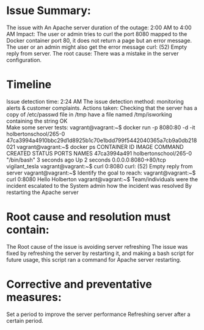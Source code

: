 # Issue Summary:
The issue with An Apache server
duration of the outage: 2:00 AM to 4:00 AM
Impact: The user or admin tries to curl the port 8080 mapped to the Docker container port 80, it does not return a page but an error message. The user or an admin might also get the error message curl: (52) Empty reply from server.
The root cause: There was a mistake in the server configuration.

# Timeline
Issue detection time: 2:24 AM
The issue detection method: monitoring alerts & customer complaints.
Actions taken:
Checking that the server has a copy of   /etc/passwd file in /tmp
have a file named /tmp/isworking containing the string OK  
Make some server tests:
vagrant@vagrant:~$ docker run -p 8080:80 -d -it holbertonschool/265-0
47ca3994a4910bbc29d1d8925b1c70e1bdd799f5442040365a7cb9a0db218021
vagrant@vagrant:~$ docker ps
CONTAINER ID        IMAGE                   COMMAND             CREATED             STATUS              PORTS                  NAMES
47ca3994a491        holbertonschool/265-0   "/bin/bash"         3 seconds ago       Up 2 seconds        0.0.0.0:8080->80/tcp   vigilant_tesla
vagrant@vagrant:~$ curl 0:8080
curl: (52) Empty reply from server
vagrant@vagrant:~$
Identify the goal to reach:
vagrant@vagrant:~$ curl 0:8080
Hello Holberton
vagrant@vagrant:~$
Team/individuals were the incident escalated to the System admin
how the incident was resolved
By restarting the Apache server

# Root cause and resolution must contain:
The Root cause of the issue is avoiding server refreshing
The issue was fixed by refreshing the server by restarting it, and making a bash script for future usage, this script ran a command for Apache server restarting.




# Corrective and preventative measures:
Set a period to improve the server performance
Refreshing server after a certain period.


